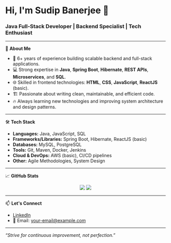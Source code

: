 # Hi, I'm Sudip Banerjee 👋

### Java Full-Stack Developer | Backend Specialist | Tech Enthusiast

---

🚀 **About Me**

- 🧠 6+ years of experience building scalable backend and full-stack applications.
- 💻 Strong expertise in **Java**, **Spring Boot**, **Hibernate**, **REST APIs**, **Microservices**, and **SQL**.
- 🌐 Skilled in frontend technologies: **HTML**, **CSS**, **JavaScript**, **ReactJS** (basic).
- 🏗️ Passionate about writing clean, maintainable, and efficient code.
- 🔥 Always learning new technologies and improving system architecture and design patterns.

---

🛠️ **Tech Stack**

- **Languages:** Java, JavaScript, SQL
- **Frameworks/Libraries:** Spring Boot, Hibernate, ReactJS (basic)
- **Databases:** MySQL, PostgreSQL
- **Tools:** Git, Maven, Docker, Jenkins
- **Cloud & DevOps:** AWS (basic), CI/CD pipelines
- **Other:** Agile Methodologies, System Design

---

📈 **GitHub Stats**

<p align="center">
  <img src="https://github-readme-stats.vercel.app/api?username=sudipb-dev&show_icons=true&theme=github_dark&hide_border=true" />
  <img src="https://github-readme-streak-stats.herokuapp.com/?user=sudipb-dev&theme=github-dark&hide_border=true" />
</p>

---

📫 **Let's Connect**

- [LinkedIn](https://www.linkedin.com/in/your-linkedin-profile/)  
- 📧 Email: your-email@example.com  

---

*“Strive for continuous improvement, not perfection.”*


